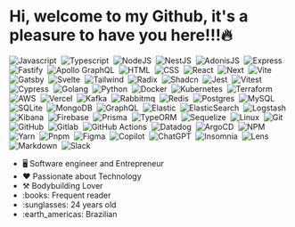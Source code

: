 <h1>Hi, welcome to my Github, it's a pleasure to have you here!!!🔥</h1>

![Javascript](https://img.shields.io/badge/-Javascript-0D1117?style=flat&logo=javascript)&nbsp;
![Typescript](https://img.shields.io/badge/-Typescript-0D1117?style=flat&logo=typescript)&nbsp;
![NodeJS](https://img.shields.io/badge/-Node-0D1117?style=flat&logo=node.js)&nbsp;
![NestJS](https://img.shields.io/badge/-Nest-0D1117?style=flat&logo=nestjs&logoColor=red)&nbsp;
![AdonisJS](https://img.shields.io/badge/-Adonis-0D1117?style=flat&logo=adonisjs)&nbsp;
![Express](https://img.shields.io/badge/-Express-0D1117?style=flat&logo=express)&nbsp;
![Fastify](https://img.shields.io/badge/-Fastify-0D1117?style=flat&logo=fastify&logoColor=violet)&nbsp;
![Apollo GraphQL](https://img.shields.io/badge/-ApolloGraphQL-0D1117?style=flat&logo=apollo-graphql)&nbsp;
![HTML](https://img.shields.io/badge/-HTML-0D1117?style=flat&logo=HTML5)&nbsp;
![CSS](https://img.shields.io/badge/-CSS-0D1117?style=flat&logo=CSS3&logoColor=1572B6)&nbsp;
![React](https://img.shields.io/badge/-React-0D1117?style=flat&logo=react)&nbsp;
![Next](https://img.shields.io/badge/-Next-0D1117?style=flat&logo=next.js)&nbsp;
![Vite](https://img.shields.io/badge/-Vite-0D1117?style=flat&logo=vite)&nbsp;
![Gatsby](https://img.shields.io/badge/-Gatsby-0D1117?style=flat&logo=gatsby)&nbsp;
![Svelte](https://img.shields.io/badge/-Svelte-0D1117?style=flat&logo=svelte)&nbsp;
![Tailwind](https://img.shields.io/badge/-Tailwind-0D1117?style=flat&logo=tailwind-css)&nbsp;
![Radix](https://img.shields.io/badge/-Radix-0D1117?style=flat&logo=radix-ui)&nbsp;
![Shadcn](https://img.shields.io/badge/-Shadcn-0D1117?style=flat&logo=shadcn/ui)&nbsp;
![Jest](https://img.shields.io/badge/-Jest-0D1117?style=flat&logo=jest&logoColor=yellow)&nbsp;
![Vitest](https://img.shields.io/badge/-Vitest-0D1117?style=flat&logo=vitest)&nbsp;
![Cypress](https://img.shields.io/badge/-Cypress-0D1117?style=flat&logo=cypress&logoColor=blue)&nbsp;
![Golang](https://img.shields.io/badge/-Golang-0D1117?style=flat&logo=go)&nbsp;
![Python](https://img.shields.io/badge/-Python-0D1117?style=flat&logo=python)&nbsp;
![Docker](https://img.shields.io/badge/-Docker-0D1117?style=flat&logo=docker)&nbsp;
![Kubernetes](https://img.shields.io/badge/-Kubernetes-0D1117?style=flat&logo=kubernetes)&nbsp;
![Terraform](https://img.shields.io/badge/-Terraform-0D1117?style=flat&logo=terraform&logoColor=purple)&nbsp;
![AWS](https://img.shields.io/badge/-AWS-0D1117?style=flat&logo=amazon-web-services&logoColor=orange)&nbsp;
![Vercel](https://img.shields.io/badge/-Vercel-0D1117?style=flat&logo=vercel)&nbsp;
![Kafka](https://img.shields.io/badge/-Kafka-0D1117?style=flat&logo=apache-kafka)&nbsp;
![Rabbitmq](https://img.shields.io/badge/-RabbitMQ-0D1117?style=flat&logo=rabbitmq)&nbsp;
![Redis](https://img.shields.io/badge/-Redis-0D1117?style=flat&logo=redis)&nbsp;
![Postgres](https://img.shields.io/badge/-PostgreSQL-0D1117?style=flat&logo=postgresql)&nbsp;
![MySQL](https://img.shields.io/badge/-MySQL-0D1117?style=flat&logo=mysql)&nbsp;
![SQLite](https://img.shields.io/badge/-SQLite-0D1117?style=flat&logo=sqlite)&nbsp;
![MongoDB](https://img.shields.io/badge/-MongoDB-0D1117?style=flat&logo=mongodb)&nbsp;
![GraphQL](https://img.shields.io/badge/-GraphQL-0D1117?style=flat&logo=graphql&logoColor=pink)&nbsp;
![Elastic](https://img.shields.io/badge/-Elastic-0D1117?style=flat&logo=elastic)&nbsp;
![ElasticSearch](https://img.shields.io/badge/-ElasticSearch-0D1117?style=flat&logo=elasticsearch&logoColor=green)&nbsp;
![Logstash](https://img.shields.io/badge/-Logstash-0D1117?style=flat&logo=logstash&logoColor=yellow)&nbsp;
![Kibana](https://img.shields.io/badge/-Kibana-0D1117?style=flat&logo=kibana&logoColor=pink)&nbsp;
![Firebase](https://img.shields.io/badge/-Firebase-0D1117?style=flat&logo=firebase)&nbsp;
![Prisma](https://img.shields.io/badge/-Prisma-0D1117?style=flat&logo=prisma)&nbsp;
![TypeORM](https://img.shields.io/badge/-TypeORM-0D1117?style=flat&logo=typeorm)&nbsp;
![Sequelize](https://img.shields.io/badge/-Sequelize-0D1117?style=flat&logo=sequelize)&nbsp;
![Linux](https://img.shields.io/badge/-Linux-0D1117?style=flat&logo=linux)&nbsp;
![Git](https://img.shields.io/badge/-Git-0D1117?style=flat&logo=git)&nbsp;
![GitHub](https://img.shields.io/badge/-GitHub-0D1117?style=flat&logo=github)&nbsp;
![Gitlab](https://img.shields.io/badge/-Gitlab-0D1117?style=flat&logo=gitlab)&nbsp;
![GitHub Actions](https://img.shields.io/badge/-GitHubActions-0D1117?style=flat&logo=github-actions)&nbsp;
![Datadog](https://img.shields.io/badge/-Datadog-0D1117?style=flat&logo=datadog)&nbsp;
![ArgoCD](https://img.shields.io/badge/-ArgoCD-0D1117?style=flat&logo=argo)&nbsp;
![NPM](https://img.shields.io/badge/-NPM-0D1117?style=flat&logo=npm)&nbsp;
![Yarn](https://img.shields.io/badge/-Yarn-0D1117?style=flat&logo=yarn)&nbsp;
![Pnpm](https://img.shields.io/badge/-Pnpm-0D1117?style=flat&logo=pnpm)&nbsp;
![Figma](https://img.shields.io/badge/-Figma-0D1117?style=flat&logo=figma)&nbsp;
![Copilot](https://img.shields.io/badge/-Copilot-0D1117?style=flat&logo=github-copilot)&nbsp;
![ChatGPT](https://img.shields.io/badge/-ChatGPT-0D1117?style=flat&logo=openai)&nbsp;
![Insomnia](https://img.shields.io/badge/-Insomnia-0D1117?style=flat&logo=insomnia&logoColor=purple)&nbsp;
![Lens](https://img.shields.io/badge/-Lens-0D1117?style=flat&logo=lens)&nbsp;
![Markdown](https://img.shields.io/badge/-Markdown-0D1117?style=flat&logo=markdown)&nbsp;
![Slack](https://img.shields.io/badge/-Slack-0D1117?style=flat&logo=slack&logoColor=pink)&nbsp;

<ul>
  <li>🖥️ Software engineer and Entrepreneur
  <li>❤️ Passionate about Technology</li>
  <li>⚒️ Bodybuilding Lover</li>
  <li>:books: Frequent reader</li>
  <li>:sunglasses: 24 years old</li>
  <li>:earth_americas: Brazilian</li>
</ul>

[//]: <> (<img width="550em" src="https://github-readme-stats.vercel.app/api?username=gezielelyon&show_icons=true&theme=transparent" alt="Geziel's stats"/>)
